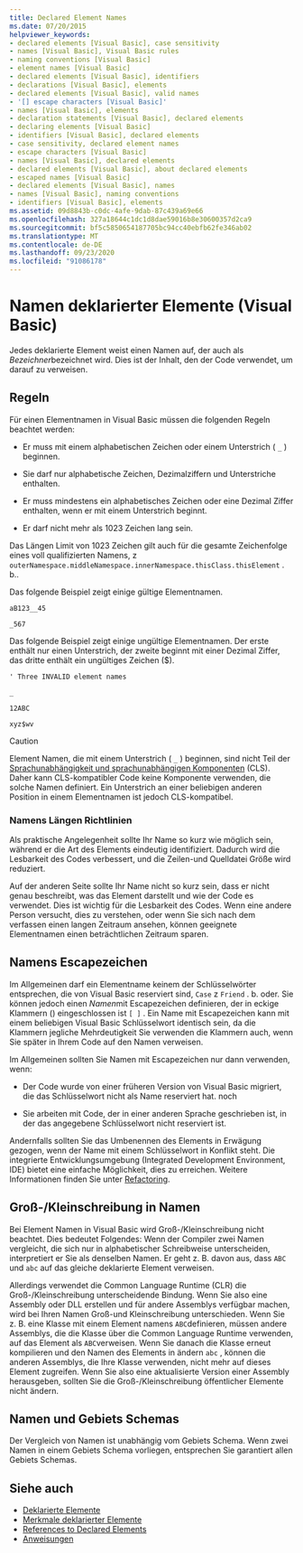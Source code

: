 ```yaml
---
title: Declared Element Names
ms.date: 07/20/2015
helpviewer_keywords:
- declared elements [Visual Basic], case sensitivity
- names [Visual Basic], Visual Basic rules
- naming conventions [Visual Basic]
- element names [Visual Basic]
- declared elements [Visual Basic], identifiers
- declarations [Visual Basic], elements
- declared elements [Visual Basic], valid names
- '[] escape characters [Visual Basic]'
- names [Visual Basic], elements
- declaration statements [Visual Basic], declared elements
- declaring elements [Visual Basic]
- identifiers [Visual Basic], declared elements
- case sensitivity, declared element names
- escape characters [Visual Basic]
- names [Visual Basic], declared elements
- declared elements [Visual Basic], about declared elements
- escaped names [Visual Basic]
- declared elements [Visual Basic], names
- names [Visual Basic], naming conventions
- identifiers [Visual Basic], elements
ms.assetid: 09d8843b-c0dc-4afe-9dab-87c439a69e66
ms.openlocfilehash: 327a18644c1dc1d8dae59016b8e30600357d2ca9
ms.sourcegitcommit: bf5c5850654187705bc94cc40ebfb62fe346ab02
ms.translationtype: MT
ms.contentlocale: de-DE
ms.lasthandoff: 09/23/2020
ms.locfileid: "91086178"
---
```

# <a name="declared-element-names-visual-basic"></a>Namen deklarierter Elemente (Visual Basic)

Jedes deklarierte Element weist einen Namen auf, der auch als *Bezeichner*bezeichnet wird. Dies ist der Inhalt, den der Code verwendet, um darauf zu verweisen.  
  
## <a name="rules"></a>Regeln  

 Für einen Elementnamen in Visual Basic müssen die folgenden Regeln beachtet werden:  
  
- Er muss mit einem alphabetischen Zeichen oder einem Unterstrich ( `_` ) beginnen.  
  
- Sie darf nur alphabetische Zeichen, Dezimalziffern und Unterstriche enthalten.  
  
- Er muss mindestens ein alphabetisches Zeichen oder eine Dezimal Ziffer enthalten, wenn er mit einem Unterstrich beginnt.  
  
- Er darf nicht mehr als 1023 Zeichen lang sein.  
  
 Das Längen Limit von 1023 Zeichen gilt auch für die gesamte Zeichenfolge eines voll qualifizierten Namens, z `outerNamespace.middleNamespace.innerNamespace.thisClass.thisElement` . b..  
  
 Das folgende Beispiel zeigt einige gültige Elementnamen.  
  
 `aB123__45`  
  
 `_567`  
  
 Das folgende Beispiel zeigt einige ungültige Elementnamen. Der erste enthält nur einen Unterstrich, der zweite beginnt mit einer Dezimal Ziffer, das dritte enthält ein ungültiges Zeichen ($).  
  
 `' Three INVALID element names`  
  
 `_`  
  
 `12ABC`  
  
 `xyz$wv`  
  
> [!CAUTION]
> Element Namen, die mit einem Unterstrich ( `_` ) beginnen, sind nicht Teil der [Sprachunabhängigkeit und sprachunabhängigen Komponenten](../../../../standard/language-independence-and-language-independent-components.md) (CLS). Daher kann CLS-kompatibler Code keine Komponente verwenden, die solche Namen definiert. Ein Unterstrich an einer beliebigen anderen Position in einem Elementnamen ist jedoch CLS-kompatibel.  
  
### <a name="name-length-guidelines"></a>Namens Längen Richtlinien  

 Als praktische Angelegenheit sollte Ihr Name so kurz wie möglich sein, während er die Art des Elements eindeutig identifiziert. Dadurch wird die Lesbarkeit des Codes verbessert, und die Zeilen-und Quelldatei Größe wird reduziert.  
  
 Auf der anderen Seite sollte Ihr Name nicht so kurz sein, dass er nicht genau beschreibt, was das Element darstellt und wie der Code es verwendet. Dies ist wichtig für die Lesbarkeit des Codes. Wenn eine andere Person versucht, dies zu verstehen, oder wenn Sie sich nach dem verfassen einen langen Zeitraum ansehen, können geeignete Elementnamen einen beträchtlichen Zeitraum sparen.  
  
## <a name="escaped-names"></a>Namens Escapezeichen  

 Im Allgemeinen darf ein Elementname keinem der Schlüsselwörter entsprechen, die von Visual Basic reserviert sind, `Case` z `Friend` . b. oder. Sie können jedoch einen *Namen*mit Escapezeichen definieren, der in eckige Klammern () eingeschlossen ist `[ ]` . Ein Name mit Escapezeichen kann mit einem beliebigen Visual Basic Schlüsselwort identisch sein, da die Klammern jegliche Mehrdeutigkeit Sie verwenden die Klammern auch, wenn Sie später in Ihrem Code auf den Namen verweisen.  
  
 Im Allgemeinen sollten Sie Namen mit Escapezeichen nur dann verwenden, wenn:  
  
- Der Code wurde von einer früheren Version von Visual Basic migriert, die das Schlüsselwort nicht als Name reserviert hat. noch  
  
- Sie arbeiten mit Code, der in einer anderen Sprache geschrieben ist, in der das angegebene Schlüsselwort nicht reserviert ist.  
  
 Andernfalls sollten Sie das Umbenennen des Elements in Erwägung gezogen, wenn der Name mit einem Schlüsselwort in Konflikt steht. Die integrierte Entwicklungsumgebung (Integrated Development Environment, IDE) bietet eine einfache Möglichkeit, dies zu erreichen. Weitere Informationen finden Sie unter [Refactoring](/visualstudio/ide/refactoring-in-visual-studio).  
  
## <a name="case-sensitivity-in-names"></a>Groß-/Kleinschreibung in Namen  

 Bei Element Namen in Visual Basic wird Groß-/Kleinschreibung nicht beachtet. Dies bedeutet Folgendes: Wenn der Compiler zwei Namen vergleicht, die sich nur in alphabetischer Schreibweise unterscheiden, interpretiert er Sie als denselben Namen. Er geht z. B. davon aus, dass `ABC` und `abc` auf das gleiche deklarierte Element verweisen.  
  
 Allerdings verwendet die Common Language Runtime (CLR) die Groß-/Kleinschreibung unterscheidende Bindung. Wenn Sie also eine Assembly oder DLL erstellen und für andere Assemblys verfügbar machen, wird bei Ihren Namen Groß-und Kleinschreibung unterschieden. Wenn Sie z. B. eine Klasse mit einem Element namens `ABC`definieren, müssen andere Assemblys, die die Klasse über die Common Language Runtime verwenden, auf das Element als `ABC`verweisen. Wenn Sie danach die Klasse erneut kompilieren und den Namen des Elements in ändern `abc` , können die anderen Assemblys, die Ihre Klasse verwenden, nicht mehr auf dieses Element zugreifen. Wenn Sie also eine aktualisierte Version einer Assembly herausgeben, sollten Sie die Groß-/Kleinschreibung öffentlicher Elemente nicht ändern.  
  
## <a name="names-and-locales"></a>Namen und Gebiets Schemas  

 Der Vergleich von Namen ist unabhängig vom Gebiets Schema. Wenn zwei Namen in einem Gebiets Schema vorliegen, entsprechen Sie garantiert allen Gebiets Schemas.  
  
## <a name="see-also"></a>Siehe auch

- [Deklarierte Elemente](index.md)
- [Merkmale deklarierter Elemente](declared-element-characteristics.md)
- [References to Declared Elements](references-to-declared-elements.md)
- [Anweisungen](../../../language-reference/statements/index.md)
